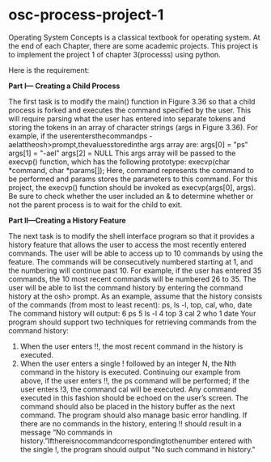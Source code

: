 # osc-process-project-1
Operating System Concepts is a classical textbook for operating system. At the end of each Chapter, there are some academic projects. This project is to implement the project 1 of chapter 3(processs) using python.

Here is the requirement:

**Part I— Creating a Child Process**

The first task is to modify the main() function in Figure 3.36 so that a child process is forked and executes the command specified by the user. This will require parsing what the user has entered into separate tokens and storing the tokens in an array of character strings (args in Figure 3.36). For example, if the userentersthecommandps -aelattheosh>prompt,thevaluesstoredinthe args array are:
   args[0] = "ps"
   args[1] = "-ael"
   args[2] = NULL
This args array will be passed to the execvp() function, which has the following prototype:
   execvp(char *command, char *params[]);
Here, command represents the command to be performed and params stores the parameters to this command. For this project, the execvp() function should be invoked as execvp(args[0], args). Be sure to check whether the user included an & to determine whether or not the parent process is to wait for the child to exit.

**Part II—Creating a History Feature**

The next task is to modify the shell interface program so that it provides a history feature that allows the user to access the most recently entered commands. The user will be able to access up to 10 commands by using the feature. The commands will be consecutively numbered starting at 1, and the numbering will continue past 10. For example, if the user has entered 35 commands, the 10 most recent commands will be numbered 26 to 35.
The user will be able to list the command history by entering the command
history
at the osh> prompt. As an example, assume that the history consists of the
commands (from most to least recent):
ps, ls -l, top, cal, who, date The command history will output:
     6 ps
     5 ls -l
     4 top
     3 cal
     2 who
     1 date
Your program should support two techniques for retrieving commands from the command history:
1. When the user enters !!, the most recent command in the history is executed.
2. When the user enters a single ! followed by an integer N, the Nth command in the history is executed.
Continuing our example from above, if the user enters !!, the ps command
will be performed; if the user enters !3, the command cal will be executed. Any command executed in this fashion should be echoed on the user’s screen. The command should also be placed in the history buffer as the next command.
The program should also manage basic error handling. If there are no commands in the history, entering !! should result in a message “No commands in history.”Ifthereisnocommandcorrespondingtothenumber entered with the single !, the program should output "No such command in history."
